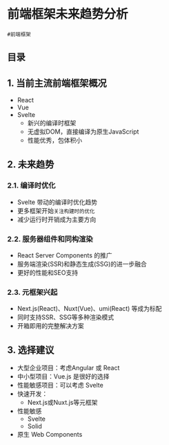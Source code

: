 
# 前端框架未来趋势分析

`#前端框架` 

## 目录
<!-- toc -->
 ## 1. 当前主流前端框架概况 

- React
- Vue
- Svelte
	- 新兴的编译时框架
	- 无虚拟DOM，直接编译为原生JavaScript
	- 性能优秀，包体积小

## 2. 未来趋势

### 2.1. 编译时优化

- Svelte 带动的编译时优化趋势
- 更多框架开始`关注构建时的优化`
- 减少运行时开销成为主要方向 

### 2.2. 服务器组件和同构渲染

- React Server Components 的推广
- 服务端渲染(SSR)和静态生成(SSG)的进一步融合
- 更好的性能和SEO支持 

### 2.3. 元框架兴起

- Next.js(React)、Nuxt(Vue)、umi(React) 等成为标配
- 同时支持SSR、SSG等多种渲染模式
- 开箱即用的完整解决方案

## 3. 选择建议

- 大型企业项目：考虑Angular 或 React
- 中小型项目：Vue.js 是很好的选择
- 性能敏感项目：可以考虑 Svelte
- 快速开发：
	- Next.js或Nuxt.js等元框架
- 性能敏感
	- Svelte
	- Solid
- 原生 Web Components


